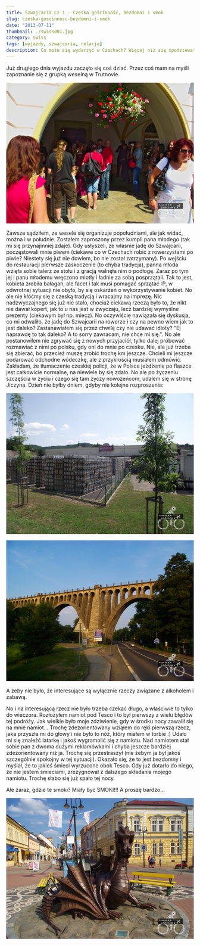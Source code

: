 ```yaml
---
title: Szwajcaria Cz 1 - Czeska gościnność, bezdomni i smok
slug: czeska-goscinnosc-bezdomni-i-smok
date: "2013-07-11"
thumbnail: ./swiss001.jpg
category: swiss
tags: [wyjazdy, szwajcaria, relacja]
description: Co może się wydarzyć w Czechach? Więcej niż się spodziewałem. Nie ma do jak doświadczyć czeskiej gościnności oraz czeskiej ciekawości.
---
```


Już drugiego dnia wyjazdu zaczęło się coś dziać. Przez coś mam na myśli zapoznanie się z grupką weselną w Trutnovie. 

![image](./swiss000.jpg)

Zawsze sądziłem, ze wesele się organizuje popołudniami, ale jak widać, można i w południe. Zostałem zaproszony przez kumpli pana młodego (tak mi się przynajmniej zdaje). Gdy usłyszeli, ze własnie jadę do Szwajcarii, poczęstowali mnie piwem (ciekawe co w Czechach robić z rowerzystami po piwie? Niestety się już nie dowiem, bo nie został zatrzymany). Po wejściu do restauracji pierwsze zaskoczenie (to chyba tradycja), panna młoda wzięła sobie talerz ze stołu i z gracją walnęła nim o podłogę. Zaraz po tym jej i panu młodemu wręczono miotły i ładnie za sobą posprzątali. Tak to jest, kobieta zrobiła bałagan, ale facet i tak musi pomagać sprzątać :P, w odwrotnej sytuacji nie obyło, by się oskarżeń o wykorzystywanie kobiet. No ale nie kłóćmy się z czeską tradycją i wracajmy na imprezę. Nic nadzwyczajnego się już nie stało, chociaż ciekawą rzeczą było to, że nikt nie dawał kopert, jak to u nas jest w zwyczaju, lecz bardziej wymyślne prezenty (ciekawym był np. miecz). No oczywiście nawiązała się dyskusja, co mi odwaliło, że jadę do Szwajcarii na rowerze i czy na pewno wiem jak to jest daleko? Zastanawiałem się przez chwilę czy nie udawać idioty? "Ej naprawdę to tak daleko? A to sorry zawracam, nie chce mi się.". No ale postanowiłem nie zgrywać się z nowych przyjaciół, tylko dalej próbować rozmawiać z nimi po polsku, gdy oni do mnie po czesku. Nie, ale już trzeba się zbierać, bo przecież muszę zrobić trochę km jeszcze. Chcieli mi jeszcze podarować odchodne wódeczkę, ale z przykrością musiałem odmówić. Zakładam, że tłumaczenie czeskiej policji, że w Polsce jeżdżenie po flaszce jest całkowicie normalne, na niewiele by się zdało. No ale po życzeniu szczęścia w życiu i czego się tam życzy nowożeńcom, udałem się w stronę Jiczyna. Dzień nie byłby dniem, gdyby nie kolejne rozproszenia:

![image](./Image1000.JPG)

![image](./swiss003.jpg)


 A żeby nie było, że interesujące są wyłącznie rzeczy związane z alkoholem i zabawą.

No i na interesującą rzecz nie było trzeba czekać długo, a właściwie to tylko do wieczora. Rozłożyłem namiot pod Tesco i to był pierwszy z wielu błędów tej podróży. Jak wielkie było moje zdziwienie, gdy w środku nocy zawalił się na mnie namiot... Trochę zdezorientowany wziąłem do ręki pierwszą rzecz, jaka przyszła mi do głowy i nie było to nóż, który miałem w torbie :) Udało mi się znaleźć latarkę i jakoś wygramolić się z namiotu. Nad namiotem stał sobie pan z dwoma dużymi reklamówkami i chyba jeszcze bardziej zdezorientowany niż ja. Trochę się przestraszył (nie żebym ja był jakoś szczególnie spokojny w tej sytuacji). Okazało się, że to jest bezdomny i myślał, że to jakieś śmieci wyrzucone obok Tesco. Gdy już dotarło do niego, że nie jestem śmieciami, zrezygnował z dalszego składania mojego namiotu. Trochę słabo się już spało tej nocy.

Ale zaraz, gdzie te smoki? Miały być SMOKI!!! A proszę bardzo...

![image](./swiss002.jpg)